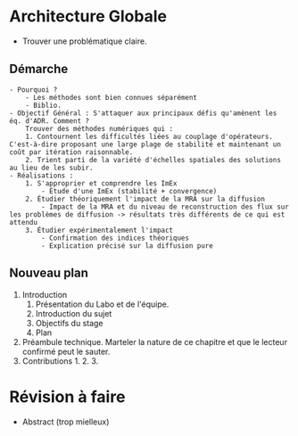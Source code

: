 # Architecture Globale
- Trouver une problématique claire.

## Démarche 
    - Pourquoi ?
        - Les méthodes sont bien connues séparément 
        - Biblio. 
    - Objectif Général : S'attaquer aux principaux défis qu'amènent les éq. d'ADR. Comment ?
        Trouver des méthodes numériques qui : 
        1. Contournent les difficultés liées au couplage d'opérateurs. C'est-à-dire proposant une large plage de stabilité et maintenant un coût par itération raisonnable.
        2. Trient parti de la variété d'échelles spatiales des solutions au lieu de les subir.
    - Réalisations : 
        1. S'approprier et comprendre les ImEx
            - Étude d'une ImEx (stabilité + convergence)
        2. Étudier théoriquement l'impact de la MRA sur la diffusion
            - Impact de la MRA et du niveau de reconstruction des flux sur les problèmes de diffusion -> résultats très différents de ce qui est attendu
        3. Étudier expérimentalement l'impact 
            - Confirmation des indices théoriques
            - Explication précisé sur la diffusion pure
## Nouveau plan 
1. Introduction
    1. Présentation du Labo et de l'équipe.
    2. Introduction du sujet
    3. Objectifs du stage
    4. Plan
2. Préambule technique.
    Marteler la nature de ce chapitre et que le lecteur confirmé peut le sauter.
3. Contributions
    1. 
    2. 
    3. 
# Révision à faire 
- Abstract (trop mielleux)
